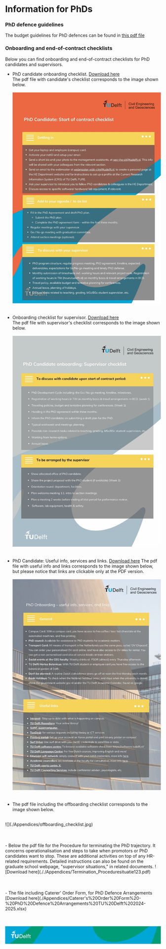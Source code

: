 # Information for PhDs 


### PhD defence guidelines
The budget guidelines for PhD defences can be found in [this pdf file](./Appendices/PhD_Defence_Budget_Guidelines–Hydraulic_Engineering_01012025.pdf) 


### Onboarding and end-of-contract checklists

Below you can find onboarding and end-of-contract checklists for PhD candidates and supervisors.

- PhD candidate onboarding checklist. [Download here](./Appendices/candidate_checklist.pdf)   <br>
  The pdf file with candidate's checklist corresponds to the image shown below.  <br>
  <br>
  ![](./Appendices/candidate_checklist.jpg)
  <br>
  <br>
  <br>
- Onboarding checklist for supervisor. [Download here](./Appendices/supervisor_checklist.pdf)   <br>
  The pdf file with supervisor's checklist corresponds to the image shown below. <br>
  <br>
  ![](./Appendices/supervisor_checklist.jpg)
  <!-- Note: this file is also referenced in the hiring of PhD/Postdocs, step 4.2 -->
  <br>
  <br>
  <br>
- PhD Candidate: Useful info, services and links. [Download here](./Appendices/phd_useful_info.pdf)
  The pdf file with useful info and links corresponds to the image shown below, but please notice that links are clickable only at the PDF version. <br>
  <br>
  ![](./Appendices/useful_links.jpg)
  <br>
  <br>
  <br>
-  The pdf file including the offboarding checklist corresponds to the image shown below. <br>
  <br>
  ![](./Appendices/offboarding_checklist.jpg)
  <br>
  <br>
  <br>
  <br>
-  Below the pdf file for the Procedure for terminating the PhD trajectory. It concerns operationalisation and steps to take when promotors or PhD candidates want to stop. These are additional activities on top of any HR-related requirements. Detailed instructions can also be found on the graduate school webpage, "supervisor situations," in related documents.
  ![Download here](././Appendices/Termination_Proceduresituatie123.pdf)
  <br>
  <br>
  <br>
  <br>
-  The file including Caterer' Order Form, for PhD Defence Arrangements [Download here](./Appendices/Caterer's%20Order%20Form%20-%20PhD%20Defence%20Arrangements%20TU%20Delft%202024-2025.xlsx)  <br>
  <br> 
  <br>

![footer](../../figures/footer-tudelft.jpg)

